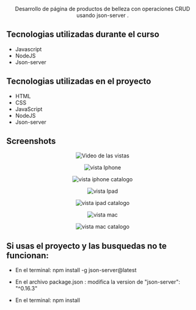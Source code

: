
<p align="center">Desarrollo de página de productos de belleza con operaciones CRUD usando json-server .</p>




## Tecnologias utilizadas durante el curso
* Javascript
* NodeJS
* Json-server

## Tecnologias utilizadas en el proyecto
* HTML
* CSS
* JavaScript
* NodeJS
* Json-server

## Screenshots


<p align="center">  <img src="./assets/vd/video.gif" alt="Video de las vistas"></p>

<p align="center"> <img src="./assets/img/iphone.png" alt="vista Iphone"> </p>

<p align="center"> <img src="./assets/img/iphone-products.png" alt="vista iphone catalogo"> </p>

<p align="center"> <img src="./assets/img/ipad.png" alt="vista Ipad"> </p>

<p align="center"> <img src="./assets/img/ipad-products.png" alt="vista ipad catalogo"> </p>

<p align="center"> <img src="./assets/img/mac.png" alt="vista mac"> </p>

<p align="center"> <img src="./assets/img/mac-products.png" alt="vista mac catalogo"> </p>


## Si usas el proyecto y las busquedas no te funcionan:

* En el terminal: npm install -g json-server@latest

* En el archivo package.json : modifica la version de "json-server": "^0.16.3"

* En el terminal: npm install
